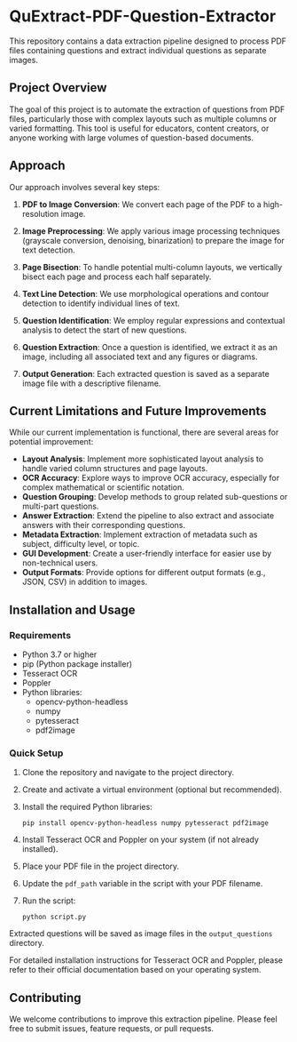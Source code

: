 # QuExtract-PDF-Question-Extractor

This repository contains a data extraction pipeline designed to process PDF files containing questions and extract individual questions as separate images.

## Project Overview

The goal of this project is to automate the extraction of questions from PDF files, particularly those with complex layouts such as multiple columns or varied formatting. This tool is useful for educators, content creators, or anyone working with large volumes of question-based documents.

## Approach

Our approach involves several key steps:

1. **PDF to Image Conversion**: We convert each page of the PDF to a high-resolution image.

2. **Image Preprocessing**: We apply various image processing techniques (grayscale conversion, denoising, binarization) to prepare the image for text detection.

3. **Page Bisection**: To handle potential multi-column layouts, we vertically bisect each page and process each half separately.

4. **Text Line Detection**: We use morphological operations and contour detection to identify individual lines of text.

5. **Question Identification**: We employ regular expressions and contextual analysis to detect the start of new questions.

6. **Question Extraction**: Once a question is identified, we extract it as an image, including all associated text and any figures or diagrams.

7. **Output Generation**: Each extracted question is saved as a separate image file with a descriptive filename.

## Current Limitations and Future Improvements

While our current implementation is functional, there are several areas for potential improvement:

- **Layout Analysis**: Implement more sophisticated layout analysis to handle varied column structures and page layouts.
- **OCR Accuracy**: Explore ways to improve OCR accuracy, especially for complex mathematical or scientific notation.
- **Question Grouping**: Develop methods to group related sub-questions or multi-part questions.
- **Answer Extraction**: Extend the pipeline to also extract and associate answers with their corresponding questions.
- **Metadata Extraction**: Implement extraction of metadata such as subject, difficulty level, or topic.
- **GUI Development**: Create a user-friendly interface for easier use by non-technical users.
- **Output Formats**: Provide options for different output formats (e.g., JSON, CSV) in addition to images.

## Installation and Usage

### Requirements

- Python 3.7 or higher
- pip (Python package installer)
- Tesseract OCR
- Poppler
- Python libraries:
  - opencv-python-headless
  - numpy
  - pytesseract
  - pdf2image

### Quick Setup

1. Clone the repository and navigate to the project directory.

2. Create and activate a virtual environment (optional but recommended).

3. Install the required Python libraries:
   ```
   pip install opencv-python-headless numpy pytesseract pdf2image
   ```

4. Install Tesseract OCR and Poppler on your system (if not already installed).

5. Place your PDF file in the project directory.

6. Update the `pdf_path` variable in the script with your PDF filename.

7. Run the script:
   ```
   python script.py
   ```
Extracted questions will be saved as image files in the `output_questions` directory.

For detailed installation instructions for Tesseract OCR and Poppler, please refer to their official documentation based on your operating system.

## Contributing

We welcome contributions to improve this extraction pipeline. Please feel free to submit issues, feature requests, or pull requests.

